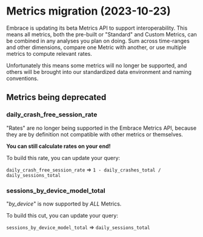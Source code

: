 # Metrics migration (2023-10-23)

Embrace is updating its beta Metrics API to support interoperability.  This means all metrics, both the pre-built or "Standard" and Custom Metrics, can be combined in any analyses you plan on doing.  Sum across time-ranges and other dimensions, compare one Metric with another, or use multiple metrics to compute relevant rates.

Unfortunately this means some metrics will no longer be supported, and others will be brought into our standardized data environment and naming conventions.

## Metrics being deprecated

### daily_crash_free_session_rate
"Rates" are no longer being supported in the Embrace Metrics API, because they are by definition not compatible with other metrics or themselves.

**You can still calculate rates on your end!**

To build this rate, you can update your query:

`daily_crash_free_session_rate` => `1 - daily_crashes_total / daily_sessions_total`


### sessions_by_device_model_total
"_by_device_" is now supported by _ALL_ Metrics.

To build this cut, you can update your query:

`sessions_by_device_model_total` => `daily_sessions_total`
